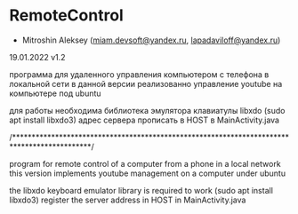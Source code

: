 # RemoteControl
* Mitroshin Aleksey (miam.devsoft@yandex.ru, lapadaviloff@yandex.ru)

19.01.2022 
v1.2

программа для удаленного управления компьютером с телефона в локальной сети 
в данной версии реализованно управление youtube на компьютере под ubuntu

для работы необходима библиотека эмулятора клавиатулы libxdo (sudo apt install libxdo3) 
адрес сервера прописать в HOST в MainActivity.java 

/********************************************************************************************/

program for remote control of a computer from a phone in a local network
this version implements youtube management on a computer under ubuntu

the libxdo keyboard emulator library is required to work (sudo apt install libxdo3)
register the server address in HOST in MainActivity.java
